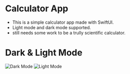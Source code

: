 # Calculator App

- This is a simple calculator app made with SwiftUI.
- Light mode and dark mode supported.
- still needs some work to be a trully scientific calculator.

# Dark & Light Mode

![Dark Mode]("https://github.com/hasnayavzu/SwiftUI_Calculator/assets/45271655/bfa691d3-b050-4b94-8dd6-29db922067ee)
![Light Mode](https://github.com/hasnayavzu/SwiftUI_Calculator/assets/45271655/1c691720-2c1e-4ecb-ac35-445a26bce5a3)
